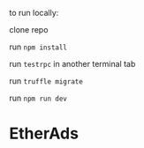 to run locally:

clone repo

run `npm install`

run `testrpc` in another terminal tab

run `truffle migrate`

run `npm run dev`
# EtherAds
